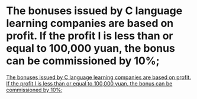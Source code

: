 # The bonuses issued by C language learning companies are based on profit. If the profit I is less than or equal to 100,000 yuan, the bonus can be commissioned by 10%;
[The bonuses issued by C language learning companies are based on profit. If the profit I is less than or equal to 100,000 yuan, the bonus can be commissioned by 10%;](https://aiwithcloud.com/2022/09/16/the_bonuses_issued_by_c_language_learning_companies_are_based_on_profit-_if_the_profit_i_is_less_than_or_equal_to_100000_yuan_the_bonus_can_be_commissioned_by_10/)
